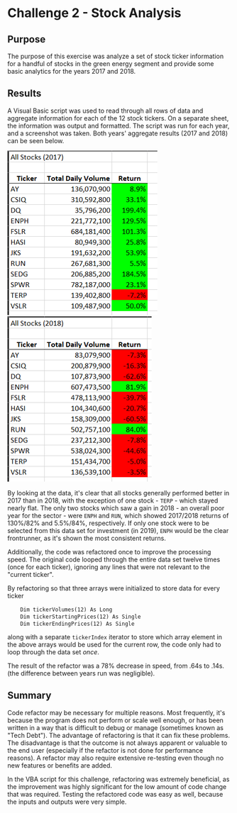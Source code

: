 # Challenge 2 - Stock Analysis

## Purpose
The purpose of this exercise was analyze a set of stock ticker information for a handful of stocks in the green energy segment and provide some basic analytics for the years 2017 and 2018.

## Results
A Visual Basic script was used to read through all rows of data and aggregate information for each of the 12 stock tickers. On a separate sheet, the information was output and formatted.  The script was run for each year, and a screenshot was taken. Both years' aggregate results (2017 and 2018) can be seen below.

![](Resources/VBA_Challenge_2017.png)
![](Resources/VBA_Challenge_2018.png)

By looking at the data, it's clear that all stocks generally performed better in 2017 than in 2018, with the exception of one stock - `TERP` - which stayed nearly flat.  The only two stocks which saw a gain in 2018 - an overall poor year for the sector - were `ENPH` and `RUN`, which showed 2017/2018 returns of 130%/82% and 5.5%/84%, respectively.  If only one stock were to be selected from this data set for investment (in 2019), `ENPH` would be the clear frontrunner, as it's shown the most consistent returns.

Additionally, the code was refactored once to improve the processing speed.  The original code looped through the entire data set twelve times (once for each ticker), ignoring any lines that were not relevant to the "current ticker".

By refactoring so that three arrays were initialized to store data for every ticker
```    
    Dim tickerVolumes(12) As Long
    Dim tickerStartingPrices(12) As Single
    Dim tickerEndingPrices(12) As Single
```
along with a separate `tickerIndex` iterator to store which array element in the above arrays would be used for the current row, the code only had to loop through the data set _once_. 

The result of the refactor was a 78% decrease in speed, from .64s to .14s. (the difference between years run was negligible).

## Summary

Code refactor may be necessary for multiple reasons.  Most frequently, it's because the program does not perform or scale well enough, or has been written in a way that is difficult to debug or manage (sometimes known as "Tech Debt"). The advantage of refactoring is that it can fix these problems. The disadvantage is that the outcome is not always apparent or valuable to the end user (especially if the refactor is not done for performance reasons).  A refactor may also require extensive re-testing even though no new features or benefits are added.  

In the VBA script for this challenge, refactoring was extremely beneficial, as the improvement was highly significant for the low amount of code change that was required. Testing the refactored code was easy as well, because the inputs and outputs were very simple.
